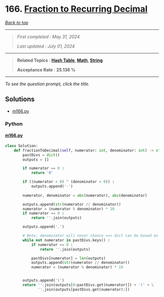 # 166. [Fraction to Recurring Decimal](<https://leetcode.com/problems/fraction-to-recurring-decimal>)

*[Back to top](<../README.md>)*

------

> *First completed : May 31, 2024*
>
> *Last updated : July 01, 2024*


------

> **Related Topics** : **[Hash Table](<by_topic/Hash Table.md>), [Math](<by_topic/Math.md>), [String](<by_topic/String.md>)**
>
> **Acceptance Rate** : **25.136 %**


------

*To see the question prompt, click the title.*

## Solutions

- [m166.py](<../my-submissions/m166.py>)
### Python
#### [m166.py](<../my-submissions/m166.py>)
```Python
class Solution:
    def fractionToDecimal(self, numerator: int, denominator: int) -> str:
        pastDivs = dict()
        outputs = []

        if numerator == 0 :
            return '0'

        if ((numerator < 0) ^ (denominator < 0)) :
            outputs.append('-')
        
        numerator, denominator = abs(numerator), abs(denominator)

        outputs.append(str(numerator // denominator))
        numerator = (numerator % denominator) * 10
        if numerator == 0 :
            return ''.join(outputs)

        outputs.append('.')

        # Note: denominator will never chance ==> dict can be based on numerator
        while not numerator in pastDivs.keys() :
            if numerator == 0 :
                return ''.join(outputs)

            pastDivs[numerator] = len(outputs)
            outputs.append(str(numerator // denominator))
            numerator = (numerator % denominator) * 10            


        outputs.append(')')
        return ''.join(outputs[0:pastDivs.get(numerator)]) + '(' + \
               ''.join(outputs[pastDivs.get(numerator):])
```

